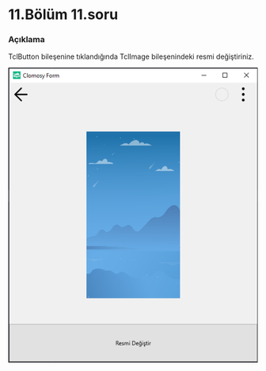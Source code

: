# 11.Bölüm 11.soru

### Açıklama

TclButton bileşenine tıklandığında TclImage bileşenindeki resmi değiştiriniz.

![Bolum 11-Soru 11](Bolum11_11.png)